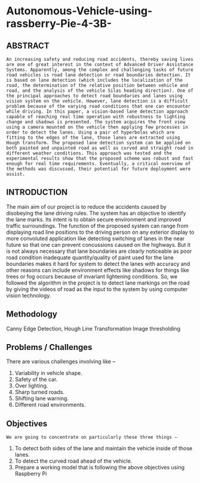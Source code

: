 # Autonomous-Vehicle-using-rassberry-Pie-4-3B-
## ABSTRACT
	An increasing safety and reducing road accidents, thereby saving lives are one of great interest in the context of Advanced Driver Assistance Systems. Apparently, among the complex and challenging tasks of future road vehicles is road lane detection or road boundaries detection. It is based on lane detection (which includes the localization of the road, the determination of the relative position between vehicle and road, and the analysis of the vehicle Silas heading direction). One of the principal approaches to detect road boundaries and lanes using vision system on the vehicle. However, lane detection is a difficult problem because of the varying road conditions that one can encounter while driving. In this paper, a vision-based lane detection approach capable of reaching real time operation with robustness to lighting change and shadows is presented. The system acquires the front view using a camera mounted on the vehicle then applying few processes in order to detect the lanes. Using a pair of hyperbolas which are fitting to the edges of the lane, those lanes are extracted using Hough transform. The proposed lane detection system can be applied on both painted and unpainted road as well as curved and straight road in different weather conditions. This approach was tested and the experimental results show that the proposed scheme was robust and fast enough for real time requirements. Eventually, a critical overview of the methods was discussed, their potential for future deployment were assist.
## INTRODUCTION
The main aim of our project is to reduce the accidents caused by disobeying the lane driving rules. The system has an objective to identify the lane marks. Its intent is to obtain secure environment and improved traffic surroundings.
	The function of the proposed system can range from displaying road line positions to the driving person on any exterior display to more convoluted application like detecting switching of lanes in the near future so that one can prevent concussions caused on the highways.
	But it is not always necessary that lane boundaries are clearly noticeable as poor road condition inadequate quantity/quality of paint used for the lane boundaries makes it hard for system to detect the lanes with accuracy and other reasons can include environment effects like shadows for things like trees or fog occurs because of invariant lightening conditions.
	So, we followed the algorithm in the project is to detect lane markings on the road by giving the videos of road as the input to the system by using computer vision technology.

## Methodology
Canny Edge Detection, Hough Line Transformation
Image thresholding
 
## Problems / Challenges
There are various challenges involving like –
1.	Variability in vehicle shape.
2.	Safety of the car.
3.	Over lighting.
4.	Sharp turned roads.
5.	Shifting lane warning.
6.	Different road environments. 
## Objectives
	We are going to concentrate on particularly these three things – 
1.	To detect both sides of the lane and maintain the vehicle inside of those lanes.
2.	To detect the curved road ahead of the vehicle.
3.	Prepare a working model that is following the above objectives using Raspberry Pi

